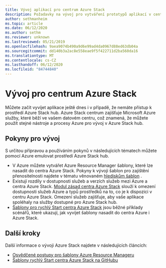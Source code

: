 ```yaml
---
title: Vývoj aplikací pro centrum Azure Stack
description: Požadavky na vývoj pro vytváření prototypů aplikací v centru Azure Stack s využitím služeb Azure.
author: sethmanheim
ms.topic: article
ms.date: 06/12/2020
ms.author: sethm
ms.reviewer: unknown
ms.lastreviewed: 05/21/2019
ms.openlocfilehash: 9aea9074b490a9d6e99ad4da0967d88ed63db04a
ms.sourcegitcommit: dd140b3a2ac8e558eae9f5f422711d2ba560da16
ms.translationtype: MT
ms.contentlocale: cs-CZ
ms.lasthandoff: 06/12/2020
ms.locfileid: "84744840"
---
```

# <a name="develop-for-azure-stack-hub"></a>Vývoj pro centrum Azure Stack

Můžete začít vyvíjet aplikace ještě dnes i v případě, že nemáte přístup k prostředí Azure Stack hub. Azure Stack centrum zajišťuje Microsoft Azure služby, které běží ve vašem datovém centru, což znamená, že můžete použít stejné nástroje a procesy Azure pro vývoj v Azure Stack hub.

## <a name="development-considerations"></a>Pokyny pro vývoj

S určitou přípravou a používáním pokynů v následujících tématech můžete pomocí Azure emulovat prostředí Azure Stack hub.

* V Azure můžete vytvářet Azure Resource Manager šablony, které lze nasadit do centra Azure Stack. Pokyny k vývoji šablon pro zajištění přenositelnosti najdete v tématu věnovaném [hlediskům šablon](azure-stack-develop-templates.md) .
* Existují rozdíly v dostupnosti služeb a verzích služeb mezi Azure a centra Azure Stack. [Modul zásad centra Azure Stack](azure-stack-policy-module.md) slouží k omezení dostupnosti služeb Azure a typů prostředků na to, co je k dispozici v centru Azure Stack. Omezení služeb zajišťuje, aby vaše aplikace spoléhaly na služby dostupné pro Azure Stack hub.
* [Šablony pro rychlý Start centra Azure Stack](https://github.com/Azure/AzureStack-QuickStart-Templates) jsou běžné příklady scénářů, které ukazují, jak vyvíjet šablony nasadit do centra Azure i Azure Stack.

## <a name="next-steps"></a>Další kroky

Další informace o vývoji Azure Stack najdete v následujících článcích:

* [Osvědčené postupy pro šablony Azure Resource Manageru](azure-stack-develop-templates.md)
* [Šablony rychlý Start centra Azure Stack na GitHubu](https://github.com/Azure/AzureStack-QuickStart-Templates)
